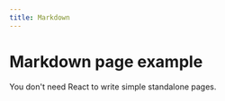 ```yaml
---
title: Markdown 
---
```


# Markdown page example

You don't need React to write simple standalone pages.
